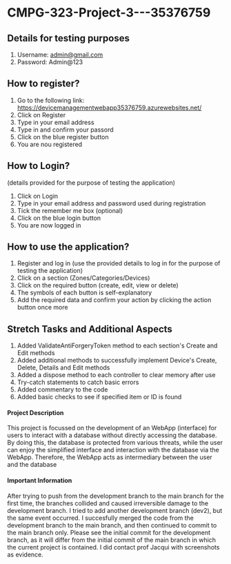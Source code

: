 # CMPG-323-Project-3---35376759

## Details for testing purposes
1. Username: admin@gmail.com
2. Password: Admin@123

## How to register?
1. Go to the following link: https://devicemanagementwebapp35376759.azurewebsites.net/
2. Click on Register
3. Type in your email address
4. Type in and confirm your passord
5. Click on the blue register button
6. You are nou registered



## How to Login?
(details provided for the purpose of testing the application)
1. Click on Login
2. Type in your email address and password used during registration
3. Tick the remember me box (optional)
4. Click on the blue login button
5. You are now logged in



## How to use the application?
1. Register and log in (use the provided details to log in for the purpose of testing the application)
2. Click on a section (Zones/Categories/Devices)
3. Click on the required button (create, edit, view or delete)
4. The symbols of each button is self-explanatory
5. Add the required data and confirm your action by clicking the action button once more



## Stretch Tasks and Additional Aspects
1. Added ValidateAntiForgeryToken method to each section's Create and Edit methods
2. Added additional methods to successfully implement Device's Create, Delete, Details and Edit methods
3. Added a dispose method to each controller to clear memory after use
4. Try-catch statements to catch basic errors
5. Added commentary to the code
6. Added basic checks to see if specified item or ID is found



#### Project Description
This project is focussed on the development of an WebApp (interface) for users to interact with a database without directly accessing the database. By doing this, the database is protected from various threats, while the user can enjoy the simplified interface and interaction with the database via the WebApp. Therefore, the WebApp acts as intermediary between the user and the database

#### Important Information
After trying to push from the development branch to the main branch for the first time, the branches collided and caused irreversible damage to the development branch. I tried to add another development branch (dev2), but the same event occurred. I succesfully merged the code from the development branch to the main branch, and then continued to commit to the main branch only. Please see the initial commit for the development branch, as it will differ from the initial commit of the main branch in which the current project is contained. I did contact prof Jacqui with screenshots as evidence. 
